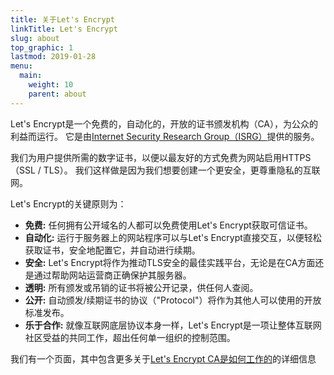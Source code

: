 ```yaml
---
title: 关于Let's Encrypt
linkTitle: Let's Encrypt
slug: about
top_graphic: 1
lastmod: 2019-01-28
menu:
  main:
    weight: 10
    parent: about
---
```


Let's Encrypt是一个免费的，自动化的，开放的证书颁发机构（CA），为公众的利益而运行。 它是由[Internet Security Research Group（ISRG）](https://www.abetterinternet.org/)提供的服务。

我们为用户提供所需的数字证书，以便以最友好的方式免费为网站启用HTTPS（SSL / TLS）。 我们这样做是因为我们想要创建一个更安全，更尊重隐私的互联网。

Let's Encrypt的关键原则为：

* <strong>免费:</strong> 任何拥有公开域名的人都可以免费使用Let's Encrypt获取可信证书。
* <strong>自动化:</strong> 运行于服务器上的网站程序可以与Let's Encrypt直接交互，以便轻松获取证书，安全地配置它，并自动进行续期。
* <strong>安全:</strong> Let's Encrypt将作为推动TLS安全的最佳实践平台，无论是在CA方面还是通过帮助网站运营商正确保护其服务器。
* <strong>透明:</strong> 所有颁发或吊销的证书将被公开记录，供任何人查阅。
* <strong>公开:</strong> 自动颁发/续期证书的协议（"Protocol"）将作为其他人可以使用的开放标准发布。
* <strong>乐于合作:</strong> 就像互联网底层协议本身一样，Let's Encrypt是一项让整体互联网社区受益的共同工作，超出任何单一组织的控制范围。

我们有一个页面，其中包含更多关于[Let's Encrypt CA是如何工作的](/how-it-works/)的详细信息
